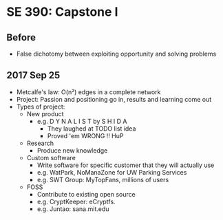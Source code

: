 # SE 390: Capstone I

## Before

- False dichotomy between exploiting opportunity and solving problems

## 2017 Sep 25

- Metcalfe's law: O(n²) edges in a complete network
- Project: Passion and positioning go in, results and learning come out
- Types of project:
  - New product
    - e.g. D Y N A L I S T by S H I D A
      - They laughed at TODO list idea
      - Proved 'em WRONG !! HuP
  - Research
    - Produce new knowledge
  - Custom software
    - Write software for specific customer that they will actually use
    - e.g. WatPark, NoManaZone for UW Parking Services
    - e.g. SWT Group: MyTopFans, millions of users
  - FOSS
    - Contribute to existing open source
    - e.g. CryptKeeper: eCryptfs.
    - e.g. Juntao: sana.mit.edu
